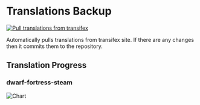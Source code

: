 # Translations Backup

[![Pull translations from transifex](https://github.com/dfint/translations-backup/actions/workflows/pull-translations.yml/badge.svg)](https://github.com/dfint/translations-backup/actions/workflows/pull-translations.yml)

Automatically pulls translations from transifex site. If there are any changes then it commits them to the repository.

## Translation Progress

### dwarf-fortress-steam

![Chart](https://quickchart.io/chart/render/sf-89913d45-8124-42d8-a7fc-7693f989d6c0)
<!--
### dwarf-fortress

![Chart](https://quickchart.io/chart/render/sf-26333a31-e5a5-4748-bbda-fe1010ab9c87)
-->
